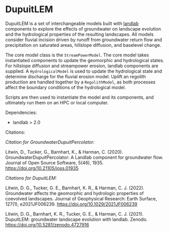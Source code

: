 # DupuitLEM

DupuitLEM is a set of interchangeable models built with [landlab](https://github.com/landlab/landlab) components to explore the effects of groundwater on landscape evolution and the
hydrological properties of the resulting landscapes. All models consider fluvial
incision driven by runoff from groundwater return flow and precipitation on
saturated areas, hillslope diffusion, and baselevel change.

The core model class is the `StreamPowerModel`. The core model takes
instantiated components to update the geomorphic and hydrological states. For
hillslope diffusion and streampower erosion, landlab components are supplied.
A `HydrologicalModel` is used to update the hydrological state and determine
discharge for the fluvial erosion model. Uplift an regolith production are handled
together by a `RegolithModel`, as both processes affect the boundary conditions
of the hydrological model.

Scripts are then used to instantiate the model and its components, and ultimately
run them on an HPC or local computer.

Dependencies:
- landlab > 2.0

Citations:

*Citation for GroundwaterDupuitPercolator:*

Litwin, D., Tucker, G., Barnhart, K., & Harman, C. (2020). GroundwaterDupuitPercolator: A Landlab component for groundwater flow. Journal of Open Source Software, 5(46), 1935. https://doi.org/10.21105/joss.01935

*Citations for DupuitLEM:*

Litwin, D. G., Tucker, G. E., Barnhart, K. R., & Harman, C. J. (2022). Groundwater affects the geomorphic and hydrologic properties of coevolved landscapes. Journal of Geophysical Research: Earth Surface, 127(1), e2021JF006239. https://doi.org/10.1029/2021JF006239

Litwin, D. G., Barnhart, K. R., Tucker, G. E., & Harman, C. J. (2021). DupuitLEM: groundwater landscape evolution with landlab. Zenodo. https://doi.org/10.5281/zenodo.4727916
